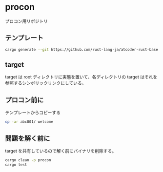 # procon

プロコン用リポジトリ

## テンプレート

```sh
cargo generate --git https://github.com/rust-lang-ja/atcoder-rust-base --branch ja
```

## target

target は root ディレクトリに実態を置いて、各ディレクトリの target はそれを参照するシンボリックリンクにしている。

## プロコン前に

テンプレートからコピーする

```sh
cp -ar abc001/ welcome
```

## 問題を解く前に

target を共有しているので解く前にバイナリを削除する。

```sh
cargo clean -p procon
cargo test
```
